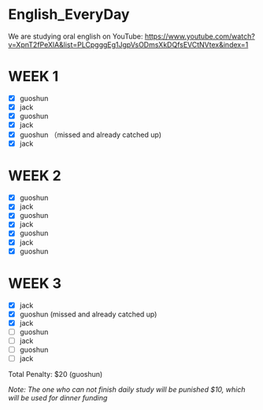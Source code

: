 # English_EveryDay
We are studying oral english on YouTube: https://www.youtube.com/watch?v=XpnT2fPeXlA&list=PLCpgggEg1JgpVsODmsXkDQfsEVCtNVtex&index=1

# WEEK 1
- [x] guoshun
- [x] jack
- [x] guoshun
- [x] jack
- [x] guoshun （missed and already catched up)
- [x] jack

# WEEK 2
- [x] guoshun   
- [x] jack
- [x] guoshun
- [x] jack
- [x] guoshun
- [x] jack
- [x] guoshun

# WEEK 3
- [x] jack 
- [x] guoshun (missed and already catched up)
- [x] jack
- [ ] guoshun
- [ ] jack
- [ ] guoshun
- [ ] jack

Total Penalty: $20 (guoshun)

*Note: The one who can not finish daily study will be punished $10, which will be used for dinner funding*
